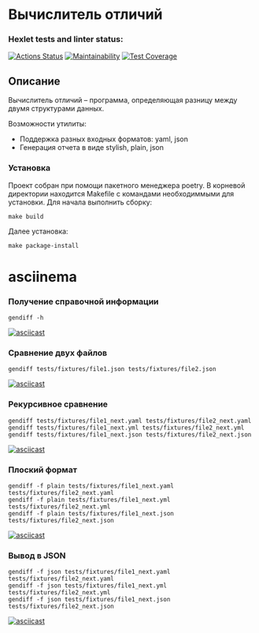 # Вычислитель отличий

### Hexlet tests and linter status:
[![Actions Status](https://github.com/FooXeeD/python-project-50/workflows/hexlet-check/badge.svg)](https://github.com/FooXeeD/python-project-50/actions)
[![Maintainability](https://api.codeclimate.com/v1/badges/774f84b0806dd382c24d/maintainability)](https://codeclimate.com/github/FooXeeD/python-project-50/maintainability)
[![Test Coverage](https://api.codeclimate.com/v1/badges/774f84b0806dd382c24d/test_coverage)](https://codeclimate.com/github/FooXeeD/python-project-50/test_coverage)
## Описание

Вычислитель отличий – программа, определяющая разницу между двумя структурами данных.

Возможности утилиты:

- Поддержка разных входных форматов: yaml, json
- Генерация отчета в виде stylish, plain, json

### Установка
Проект собран при помощи пакетного менеджера poetry. В корневой директории находится Makefile с командами необходиммыми для установки.
Для начала выполнить сборку:
```commandline
make build
```
Далее установка:
```commandline
make package-install
```
# asciinema
### Получение справочной информации
```commandline
gendiff -h
```
[![asciicast](https://asciinema.org/a/v1srkhXjeG5mQA4xH1HyDVG9k.svg)](https://asciinema.org/a/v1srkhXjeG5mQA4xH1HyDVG9k)

### Сравнение двух файлов
```commandline
gendiff tests/fixtures/file1.json tests/fixtures/file2.json
```
[![asciicast](https://asciinema.org/a/628068.svg)](https://asciinema.org/a/628068)

### Рекурсивное сравнение
```commandline
gendiff tests/fixtures/file1_next.yaml tests/fixtures/file2_next.yaml
gendiff tests/fixtures/file1_next.yml tests/fixtures/file2_next.yml
gendiff tests/fixtures/file1_next.json tests/fixtures/file2_next.json
```
[![asciicast](https://asciinema.org/a/628081.svg)](https://asciinema.org/a/628081)

### Плоский формат
```commandline
gendiff -f plain tests/fixtures/file1_next.yaml tests/fixtures/file2_next.yaml
gendiff -f plain tests/fixtures/file1_next.yml tests/fixtures/file2_next.yml
gendiff -f plain tests/fixtures/file1_next.json tests/fixtures/file2_next.json
```
[![asciicast](https://asciinema.org/a/628085.svg)](https://asciinema.org/a/628085)

### Вывод в JSON
```commandline
gendiff -f json tests/fixtures/file1_next.yaml tests/fixtures/file2_next.yaml
gendiff -f json tests/fixtures/file1_next.yml tests/fixtures/file2_next.yml
gendiff -f json tests/fixtures/file1_next.json tests/fixtures/file2_next.json
```
[![asciicast](https://asciinema.org/a/628087.svg)](https://asciinema.org/a/628087)
